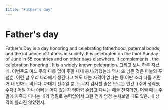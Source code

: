 ```yaml
---
title: "Father's day"
---
```

# Father's day

Father's Day is a day honoring  and celebrating fatherhood, paternal bonds, and the influence of fathers in society. It is celebrated on the third Sunday of June in 55 countries and on other days elsewhere. It complements , the celebration honoring . It is a widely known celebration.
그리고 보니 하루 지났네. 이번주도 여느 주와 다름 없이 주말 내내 봉사(?)했는데 역시 또 남은 것은 마눌의 푸념뿐. 이런 날 우리 나라에서 생긴다고 해도 나는 자격이 없다는 둥 이딴 소리 나올 거란 거 내 안봐도 비됴다. 까대기 선수일 뿐, 도무지 감사할 줄은 모르는 인간..(주어 생략했수다.)
어딜 가나 아빠는 어디 갔는지 엄마와 손잡고 다니는 애들 천지더만, 어쩔 때는 주말에 가족과 다니는 내가 정말로 능력없어서 그런 건가 엄청 눈치보일 때도 있음. 내 생각이 틀리진 않았겠지.

